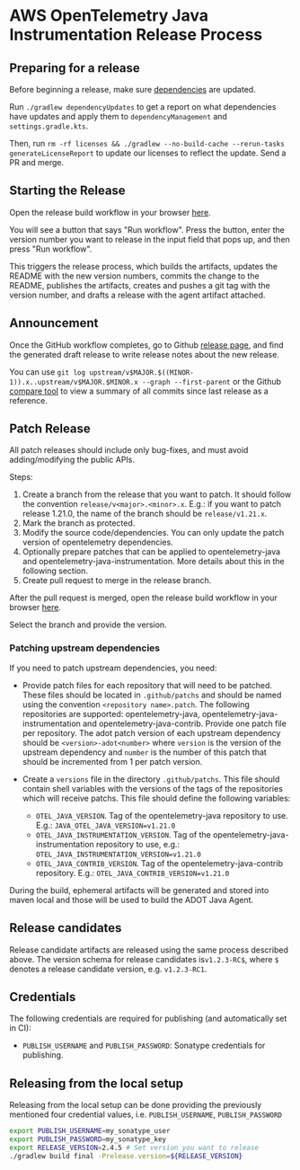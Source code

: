 # AWS OpenTelemetry Java Instrumentation Release Process

## Preparing for a release

Before beginning a release, make sure [dependencies](https://github.com/aws-observability/aws-otel-java-instrumentation/blob/main/dependencyManagement/build.gradle.kts) are updated.

Run `./gradlew dependencyUpdates` to get a report on what dependencies have updates and apply them to
`dependencyManagement` and `settings.gradle.kts`.

Then, run `rm -rf licenses && ./gradlew --no-build-cache --rerun-tasks generateLicenseReport` to update our licenses to reflect the update. Send a PR
and merge.

## Starting the Release

Open the release build workflow in your browser [here](https://github.com/aws-observability/aws-otel-java-instrumentation/actions?query=workflow%3A%22Release+Build%22).

You will see a button that says "Run workflow". Press the button, enter the version number you want
to release in the input field that pops up, and then press "Run workflow".

This triggers the release process, which builds the artifacts, updates the README with the new
version numbers, commits the change to the README, publishes the artifacts, creates and pushes
a git tag with the version number, and drafts a release with the agent artifact attached.

## Announcement
   
Once the GitHub workflow completes, go to Github [release
page](https://github.com/aws-observability/aws-otel-java-instrumentation/releases), and find the
generated draft release to write release notes about the new release.

You can use `git log upstream/v$MAJOR.$((MINOR-1)).x..upstream/v$MAJOR.$MINOR.x --graph --first-parent`
or the Github [compare tool](https://github.com/open-telemetry/opentelemetry-java/compare/)
to view a summary of all commits since last release as a reference.

## Patch Release

All patch releases should include only bug-fixes, and must avoid
adding/modifying the public APIs. 

Steps:
1. Create a branch from the release that you want to patch. It should follow the convention `release/v<major>.<minor>.x`. E.g.: if you want to patch release 1.21.0, the name of the branch should be `release/v1.21.x`.
1. Mark the branch as protected.
1. Modify the source code/dependencies. You can only update the patch version of opentelemetry dependencies.
1. Optionally prepare patches that can be applied to opentelemetry-java and opentelemetry-java-instrumentation. More details about this in the following section.
1. Create pull request to merge in the release branch.

After the pull request is merged, open the release build workflow in your browser [here](https://github.com/aws-observability/aws-otel-java-instrumentation/actions?query=workflow%3A%22Release+Build%22).

Select the branch and provide the version.

### Patching upstream dependencies

If you need to patch upstream dependencies, you need:

* Provide patch files for each repository that will need to be patched. These files should be located in `.github/patchs` and should be named
using the convention `<repository name>.patch`. The following repositories are supported: opentelemetry-java, opentelemetry-java-instrumentation and opentelemetry-java-contrib. Provide one patch file per repository. The adot patch version of each upstream dependency should be `<version>-adot<number>` where `version` is the version of the upstream dependency and `number` is the number of this patch that should be incremented from 1 per patch version.

* Create a `versions` file in the directory `.github/patchs`. This file should contain shell variables with the versions of the tags of the repositories which will receive patchs.
  This file should define the following variables:
    * `OTEL_JAVA_VERSION`. Tag of the opentelemetry-java repository to use. E.g.: `JAVA_OTEL_JAVA_VERSION=v1.21.0`
    * `OTEL_JAVA_INSTRUMENTATION_VERSION`. Tag of the opentelemetry-java-instrumentation repository to use, e.g.: `OTEL_JAVA_INSTRUMENTATION_VERSION=v1.21.0`
    * `OTEL_JAVA_CONTRIB_VERSION`. Tag of the opentelemetry-java-contrib repository. E.g.: `OTEL_JAVA_CONTRIB_VERSION=v1.21.0`

During the build, ephemeral artifacts will be generated and stored into maven local and those will be used to build the ADOT Java Agent.

## Release candidates

Release candidate artifacts are released using the same process described above. The version schema for release candidates
is`v1.2.3-RC$`, where `$` denotes a release candidate version, e.g. `v1.2.3-RC1`.

## Credentials

The following credentials are required for publishing (and automatically set in CI):

* `PUBLISH_USERNAME` and `PUBLISH_PASSWORD`: Sonatype credentials for publishing.

## Releasing from the local setup

Releasing from the local setup can be done providing the previously mentioned four credential values, i.e.
`PUBLISH_USERNAME`, `PUBLISH_PASSWORD`

```sh
export PUBLISH_USERNAME=my_sonatype_user
export PUBLISH_PASSWORD=my_sonatype_key
export RELEASE_VERSION=2.4.5 # Set version you want to release
./gradlew build final -Prelease.version=${RELEASE_VERSION}
```

